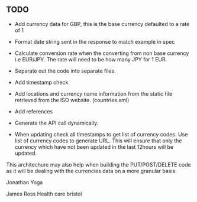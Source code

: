 TODO
----

* Add currency data for GBP, this is the base currency defaulted to a rate of 1

* Format date string sent in the response to match example in spec

* Calculate conversion rate when the converting from non base currency i.e EUR/JPY. The rate will need to be how many JPY for 1 EUR.

* Separate out the code into separate files.

* Add timestamp check

* Add locations and currency name information from the static file retrieved from the ISO website. (countries.xml)

* Add references

* Generate the API call dynamically.

* When updating check all timestamps to get list of currency codes. Use list of currency codes to generate URL.
This will ensure that only the currency which have not been updated in the last 12hours will be updated.

This architechure may also help when building the PUT/POST/DELETE code as it will be dealing with the currencies data on a more granular basis.


Jonathan Yoga 

James Ross Health care bristol

